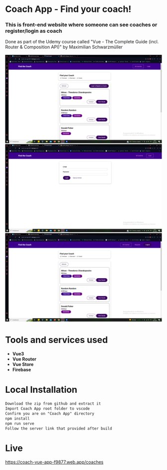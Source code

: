 # Coach App - Find your coach!
<h3>This is front-end website where someone can see coaches or register/login as coach</h3>
Done as part of the Udemy course called "Vue - The Complete Guide (incl. Router & Composition API)" by Maximilian Schwarzmüller<br><br>

<img src="screenshots/2.png" width="900">
<img src="screenshots/1.png" width="900">
<img src="screenshots/3.png" width="900">

# Tools and services used
<ul>
<li><b>Vue3</b></li>
<li><b>Vue Router</b></li>
<li><b>Vue Store</b></li>
<li><b>Firebase</b></li>
</ul>

# Local Installation
```
Download the zip from github and extract it
Import Coach App root folder to vscode
Confirm you are on "Coach App" directory
npm install
npm run serve
Follow the server link that provided after build
```

# Live
https://coach-vue-app-f9877.web.app/coaches
